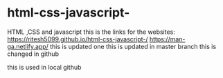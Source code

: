 # html-css-javascript-
HTML ,CSS and  javascript
this is the links for the websites:
https://ritesh5099.github.io/html-css-javascript-/
https://man-ga.netlify.app/
this is updated one
this is updated in master branch
 this is changed in github


this is used in local github